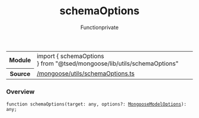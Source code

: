 
<header class="symbol-info-header"><h1 id="schemaoptions">schemaOptions</h1><label class="symbol-info-type-label function">Function</label><label class="api-type-label private" title="private">private</label></header>
<!-- summary -->
<section class="symbol-info"><table class="is-full-width"><tbody><tr><th>Module</th><td><div class="lang-typescript"><span class="token keyword">import</span> { schemaOptions }&nbsp;<span class="token keyword">from</span>&nbsp;<span class="token string">"@tsed/mongoose/lib/utils/schemaOptions"</span></div></td></tr><tr><th>Source</th><td><a href="https://github.com/Romakita/ts-express-decorators/blob/v4.23.1/src//mongoose/utils/schemaOptions.ts#L0-L0">/mongoose/utils/schemaOptions.ts</a></td></tr></tbody></table></section>
<!-- overview -->


### Overview


<pre><code class="typescript-lang ">function <span class="token function">schemaOptions</span><span class="token punctuation">(</span>target<span class="token punctuation">:</span> <span class="token keyword">any</span><span class="token punctuation">,</span> options?<span class="token punctuation">:</span> <a href="#api/mongoose/mongoosemodeloptions"><span class="token">MongooseModelOptions</span></a><span class="token punctuation">)</span><span class="token punctuation">:</span> <span class="token keyword">any</span><span class="token punctuation">;</span></code></pre>


<!-- Parameters -->

<!-- Description -->

<!-- Members -->

